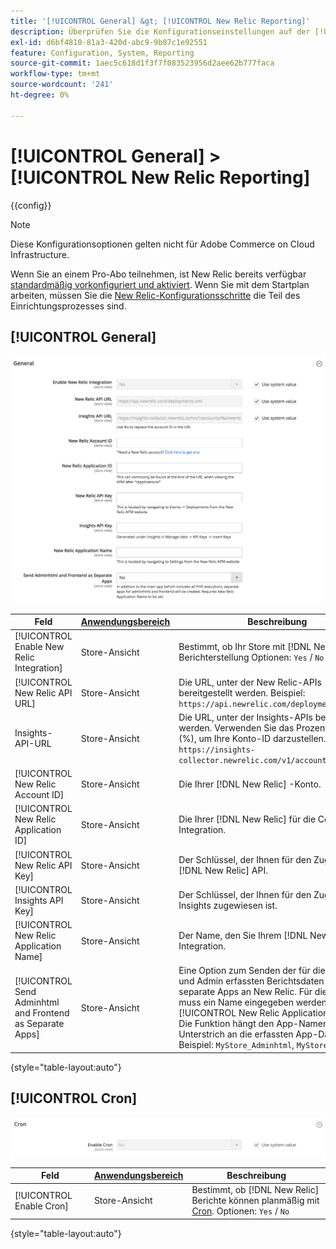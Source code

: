 ```yaml
---
title: '[!UICONTROL General] &gt; [!UICONTROL New Relic Reporting]'
description: Überprüfen Sie die Konfigurationseinstellungen auf der [!UICONTROL General] &gt; [!UICONTROL New Relic Reporting] Seite des Commerce-Administrators.
exl-id: d6bf4810-81a3-420d-abc9-9b87c1e92551
feature: Configuration, System, Reporting
source-git-commit: 1aec5c618d1f3f7f083523956d2aee62b777faca
workflow-type: tm+mt
source-wordcount: '241'
ht-degree: 0%

---
```


# [!UICONTROL General] > [!UICONTROL New Relic Reporting]

{{config}}

>[!NOTE]
>Diese Konfigurationsoptionen gelten nicht für Adobe Commerce on Cloud Infrastructure.
>
>Wenn Sie an einem Pro-Abo teilnehmen, ist New Relic bereits verfügbar [standardmäßig vorkonfiguriert und aktiviert](https://experienceleague.adobe.com/docs/commerce-cloud-service/user-guide/monitor/new-relic/new-relic-service.html). Wenn Sie mit dem Startplan arbeiten, müssen Sie die [New Relic-Konfigurationsschritte](https://experienceleague.adobe.com/docs/commerce-cloud-service/user-guide/monitor/new-relic/account-management.html#configure-new-relic-for-starter-environment) die Teil des Einrichtungsprozesses sind.

## [!UICONTROL General]

![Allgemein](./assets/new-relic-reporting-general.png)<!-- zoom -->

<!-- [General](https://docs.magento.com/user-guide/reports/new-relic-reporting.html) -->

| Feld | [Anwendungsbereich](../../getting-started/websites-stores-views.md#scope-settings) | Beschreibung |
|--- |--- |--- |
| [!UICONTROL Enable New Relic Integration] | Store-Ansicht | Bestimmt, ob Ihr Store mit [!DNL New Relic] Berichterstellung Optionen: `Yes` / `No` |
| [!UICONTROL New Relic API URL] | Store-Ansicht | Die URL, unter der New Relic-APIs bereitgestellt werden. Beispiel: `https://api.newrelic.com/deployments.xml` |
| Insights-API-URL | Store-Ansicht | Die URL, unter der Insights-APIs bereitgestellt werden. Verwenden Sie das Prozentsymbol (%), um Ihre Konto-ID darzustellen. Beispiel: `https://insights-collector.newrelic.com/v1/accounts/%s/events` |
| [!UICONTROL New Relic Account ID] | Store-Ansicht | Die Ihrer [!DNL New Relic] -Konto. |
| [!UICONTROL New Relic Application ID] | Store-Ansicht | Die Ihrer [!DNL New Relic] für die Commerce-Integration. |
| [!UICONTROL New Relic API Key] | Store-Ansicht | Der Schlüssel, der Ihnen für den Zugriff auf die [!DNL New Relic] API. |
| [!UICONTROL Insights API Key] | Store-Ansicht | Der Schlüssel, der Ihnen für den Zugriff auf Insights zugewiesen ist. |
| [!UICONTROL New Relic Application Name] | Store-Ansicht | Der Name, den Sie Ihrem [!DNL New Relic] Integration. |
| [!UICONTROL Send Adminhtml and Frontend as Separate Apps] | Store-Ansicht | Eine Option zum Senden der für die Storefront und Admin erfassten Berichtsdaten als separate Apps an New Relic. Für diese Option muss ein Name eingegeben werden. [!UICONTROL New Relic Application Name]. Die Funktion hängt den App-Namen mit einem Unterstrich an die erfassten App-Daten an. Beispiel: `MyStore_Adminhtml`, `MyStore_frontend` |

{style="table-layout:auto"}

## [!UICONTROL Cron]

![Cron](./assets/new-relic-reporting-cron.png)<!-- zoom -->

<!-- Cron](https://docs.magento.com/user-guide/system/cron.html) -->

| Feld | [Anwendungsbereich](../../getting-started/websites-stores-views.md#scope-settings) | Beschreibung |
|--- |--- |--- |
| [!UICONTROL Enable Cron] | Store-Ansicht | Bestimmt, ob [!DNL New Relic] Berichte können planmäßig mit [Cron](../../systems/cron.md). Optionen: `Yes` / `No` |

{style="table-layout:auto"}
